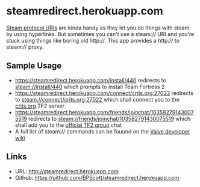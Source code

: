 # steamredirect.herokuapp.com

[Steam protocol URIs](http://developer.valvesoftware.com/wiki/Steam_browser_protocol) are kinda handy as they let you do things with steam by using hyperlinks.
But sometimes you can't use a steam:// URI and you're stuck using things like boring old http://. This app provides a http:// to steam:// proxy.

## Sample Usage
* <https://steamredirect.herokuapp.com/install/440> redirects to [steam://install/440](steam://install/440) which prompts to install Team Fortress 2
* <https://steamredirect.herokuapp.com/connect/crits.org:27022> redirects to [steam://connect/crits.org:27022](steam://connect/crits.org:27022) which shall connect you to the [crits.org](http://crits.org/) TF2 server
*  <https://steamredirect.herokuapp.com/friends/joinchat/103582791430075519> redirects to [steam://friends/joinchat/103582791430075519](steam://friends/joinchat/103582791430075519) which shall add you to the [official TF2 group](http://steamcommunity.com/games/TF2) chat
* A full list of steam:// commands can be fouund on the [Valve developer wiki](http://developer.valvesoftware.com/wiki/Steam_browser_protocol)


## Links
* URL: <http://steamredirect.herokuapp.com>
* Github: <https://github.com/BPScott/steamredirect.herokuapp.com>

